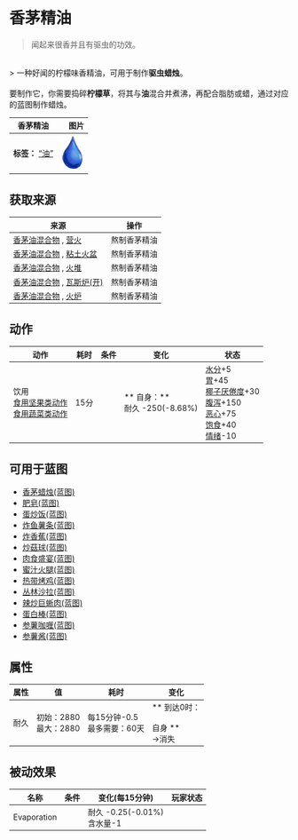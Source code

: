 # 香茅精油  
> 闻起来很香并且有驱虫的功效。  
<br>  
> 一种好闻的柠檬味香精油，可用于制作<b>驱虫蜡烛</b>。<br><br>要制作它，你需要捣碎<b>柠檬草</b>，将其与<b>油</b>混合并煮沸，再配合脂肪或蜡，通过对应的蓝图制作蜡烛。  
  
  香茅精油  |   图片   
 ----  |  ----:   
 **标签：**	[“油”](tag_Oil.md)  |  <img decoding="async" src="Sprite/Thirst.png" href="a.md" style="max-width:300px;max-height:300px;">   
  
## 获取来源  
来源  |  操作  
----  |  ----  
[香茅油混合物](LQ_OilCitronellaMix.md) , [营火](Campfire.md)  |  熬制香茅精油  
[香茅油混合物](LQ_OilCitronellaMix.md) , [粘土火盆](ClayFirePit.md)  |  熬制香茅精油  
[香茅油混合物](LQ_OilCitronellaMix.md) , [火堆](Fire.md)  |  熬制香茅精油  
[香茅油混合物](LQ_OilCitronellaMix.md) , [瓦斯炉(开)](GasCookerOn.md)  |  熬制香茅精油  
[香茅油混合物](LQ_OilCitronellaMix.md) , [火炉](Stove.md)  |  熬制香茅精油  
## 动作  
动作  |  耗时  |  条件  |  变化  |  状态  
----  |  ----  |  ----  |  ----  |  ----  
饮用<br>[食用坚果类动作](NutAction.md)<br>[食用蔬菜类动作](VegetarianAction.md)  |  15分  |    |  ** 自身：**<br>耐久  -250(-8.68%)  |  [水分](Hydration.md)+5<br>[胃](Stomach.md)+45<br>[椰子<nobr>厌倦度</nobr>](SaturationCoconuts.md)+30<br>[腹泻](Diarrhoea.md)+150<br>[恶心](Nausea.md)+75<br>[饱食](Satiation.md)+40<br>[情绪](Morale.md)-10  
## 可用于蓝图  
- [香茅蜡烛(蓝图)](Bp_CandlesCitronella.md)  
- [肥皂(蓝图)](Bp_Soap.md)  
- [蛋炒饭(蓝图)](Bp_EggFriedRice.md)  
- [炸鱼薯条(蓝图)](Bp_FishNChips.md)  
- [炸香蕉(蓝图)](Bp_FriedBananas.md)  
- [炒菇球(蓝图)](Bp_FriedPuffballs.md)  
- [肉食盛宴(蓝图)](Bp_HeartyFeast.md)  
- [蜜汁火腿(蓝图)](Bp_HoneyGlazedPork.md)  
- [热带烤鸡(蓝图)](Bp_IslandChicken.md)  
- [丛林沙拉(蓝图)](Bp_JungleSalad.md)  
- [辣炒巨蜥肉(蓝图)](Bp_LizardFry.md)  
- [蛋白棒(蓝图)](Bp_ProteinBar.md)  
- [参薯咖喱(蓝图)](Bp_YamCurry.md)  
- [参薯酱(蓝图)](Bp_YamJam.md)  
  
  
## 属性   
属性  |  值  |  耗时  |  变化  
----  |  ----  |  ----  |  ----  
耐久  |  初始：2880<br>最大：2880  |  每15分钟-0.5<br>最多需要：60天  |  ** 到达0时： **<br><br>** 自身 **<br>→消失  
## 被动效果  
名称  |  条件  |  变化(每15分钟)  |  玩家状态  
----  |  ----  |  ----  |  ----  
Evaporation  |    |  耐久 -0.25(-0.01%)<br>含水量-1  |    


<script>document.title="香茅精油 - 卡牌生存百科 Card Survival Wiki";</script>